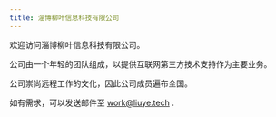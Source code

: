 ```yaml
---
title: 淄博柳叶信息科技有限公司
---
```


欢迎访问淄博柳叶信息科技有限公司。

公司由一个年轻的团队组成，以提供互联网第三方技术支持作为主要业务。

公司崇尚远程工作的文化，因此公司成员遍布全国。

如有需求，可以发送邮件至 work@liuye.tech .